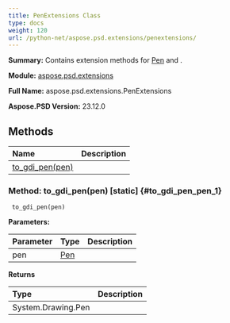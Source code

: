 ```yaml
---
title: PenExtensions Class
type: docs
weight: 120
url: /python-net/aspose.psd.extensions/penextensions/
---
```


**Summary:** Contains extension methods for [Pen](/psd/python-net/aspose.psd/pen/) and .

**Module:** [aspose.psd.extensions](/psd/python-net/aspose.psd.extensions/)

**Full Name:** aspose.psd.extensions.PenExtensions

**Aspose.PSD Version:** 23.12.0

## **Methods**
| **Name** | **Description** |
| :- | :- |
| [to_gdi_pen(pen)](#to_gdi_pen_pen_1) |    |


### Method: to_gdi_pen(pen)  [static] {#to_gdi_pen_pen_1}


```
 to_gdi_pen(pen) 
```

  

**Parameters:**

| Parameter | Type | Description |
| :- | :- | :- |
| pen | [Pen](/psd/python-net/aspose.psd/pen) |  |

**Returns**

| Type | Description |
| :- | :- |
| System.Drawing.Pen |  |


